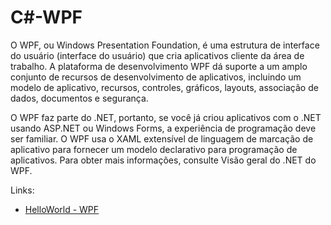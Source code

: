 # C#-WPF

O WPF, ou Windows Presentation Foundation, é uma estrutura de interface do usuário (interface do usuário) que cria aplicativos cliente da área de trabalho. A plataforma de desenvolvimento WPF dá suporte a um amplo conjunto de recursos de desenvolvimento de aplicativos, incluindo um modelo de aplicativo, recursos, controles, gráficos, layouts, associação de dados, documentos e segurança.

O WPF faz parte do .NET, portanto, se você já criou aplicativos com o .NET usando ASP.NET ou Windows Forms, a experiência de programação deve ser familiar. O WPF usa o XAML extensível de linguagem de marcação de aplicativo para fornecer um modelo declarativo para programação de aplicativos. Para obter mais informações, consulte Visão geral do .NET do WPF.

Links:
* [HelloWorld - WPF](https://github.com/JonanthaW/CSharp-WPF/tree/main/HelloWPFApp)
